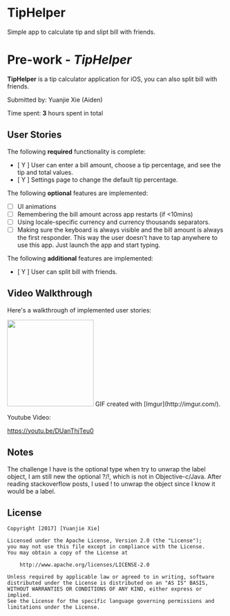 # TipHelper

Simple app to calculate tip and slipt bill with friends.



# Pre-work - *TipHelper*

**TipHelper** is a tip calculator application for iOS, you can also split bill with friends.

Submitted by: Yuanjie Xie (Aiden)

Time spent: **3** hours spent in total

## User Stories

The following **required** functionality is complete:

* [ Y ] User can enter a bill amount, choose a tip percentage, and see the tip and total values.
* [ Y ] Settings page to change the default tip percentage.

The following **optional** features are implemented:
* [ ] UI animations
* [ ] Remembering the bill amount across app restarts (if <10mins)
* [ ] Using locale-specific currency and currency thousands separators.
* [ ] Making sure the keyboard is always visible and the bill amount is always the first responder. This way the user doesn't have to tap anywhere to use this app. Just launch the app and start typing.

The following **additional** features are implemented:

* [ Y ] User can split bill with friends.

## Video Walkthrough 

Here's a walkthrough of implemented user stories:

<img src="http://i.imgur.com/s4BhMDR.gif" width="200">
GIF created with [Imgur](http://imgur.com/).


Youtube Video:

https://youtu.be/DUanThjTeu0

## Notes

The challenge I have is the optional type when try to unwrap the label object, I am still new the optional ?/!, which is not in Objective-c/Java. After reading stackoverflow posts, I used ! to unwrap the object since I know it would be a label.

## License

    Copyright [2017] [Yuanjie Xie]

    Licensed under the Apache License, Version 2.0 (the "License");
    you may not use this file except in compliance with the License.
    You may obtain a copy of the License at

        http://www.apache.org/licenses/LICENSE-2.0

    Unless required by applicable law or agreed to in writing, software
    distributed under the License is distributed on an "AS IS" BASIS,
    WITHOUT WARRANTIES OR CONDITIONS OF ANY KIND, either express or implied.
    See the License for the specific language governing permissions and
    limitations under the License.

